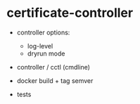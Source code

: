 # certificate-controller


- controller options:
    - log-level 
    - dryrun mode

- controller / cctl (cmdline)

- docker build  + tag semver 

- tests